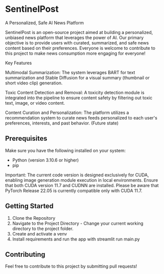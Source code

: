 # SentinelPost
A Personalized, Safe AI News Platform

SentinelPost is an open-source project aimed at building a personalized, unbiased news platform that leverages the power of AI. Our primary objective is to provide users with curated, summarized, and safe news content based on their preferences. Everyone is welcome to contribute to this project to make news consumption more engaging for everyone!

Key Features

Multimodal Summarization: The system leverages BART for text summarization and Stable Diffusion for a visual summary (thumbnail or short video clip) generation.

Toxic Content Detection and Removal: A toxicity detection module is integrated into the pipeline to ensure content safety by filtering out toxic text, image, or video content.

Content Curation and Personalization: The platform utilizes a recommendation system to curate news feeds personalized to each user's preferences, interests, and past behavior. (Future state)

## Prerequisites

Make sure you have the following installed on your system:
- Python (version 3.10.6 or higher)
- pip
  
Important: The current code version is designed exclusively for CUDA, enabling image generation module execution in local environments. Ensure that both CUDA version 11.7 and CUDNN are installed. Please be aware that PyTorch Release 22.05 is currently compatible only with CUDA 11.7.

## Getting Started

1. Clone the Repository
2. Navigate to the Project Directory - Change your current working directory to the project folder.
3. Create and activate a venv
4. Install requirements and run the app with streamlit run main.py

## Contributing

Feel free to contribute to this project by submitting pull requests!
